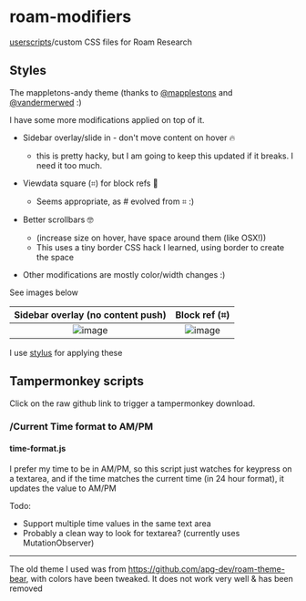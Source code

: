 # roam-modifiers
 [userscripts](#tampermonkey-scripts)/custom CSS files for Roam Research

## Styles

The mappletons-andy theme (thanks to [@mapplestons](https://twitter.com/Mappletons) and [@vandermerwed](https://twitter.com/vandermerwed) :)

I have some more modifications applied on top of it. 


- Sidebar overlay/slide in - don't move content on hover 🔥
  - this is pretty hacky, but I am going to keep this updated if it breaks. I need it too much.
  
- Viewdata square (⌗) for block refs 🚀
  - Seems appropriate, as # evolved from ⌗ :)

- Better scrollbars 🤓
  - (increase size on hover, have space around them (like OSX!))
  - This uses a tiny border CSS hack I learned, using border to create the space

- Other modifications are mostly color/width changes :)

See images below

Sidebar overlay (no content push)          |  Block ref (⌗)
:-------------------------:|:-------------------------:
![image](https://user-images.githubusercontent.com/2976363/83698596-74ae5300-a61f-11ea-9c2a-1078aaa6070e.png)  | ![image](https://user-images.githubusercontent.com/2976363/83698671-ae7f5980-a61f-11ea-93b1-fdc2e66312f8.png)


I use [stylus](https://chrome.google.com/webstore/detail/stylus/clngdbkpkpeebahjckkjfobafhncgmne?hl=en) for applying these


## Tampermonkey scripts
Click on the raw github link to trigger a tampermonkey download.

### /Current Time format to AM/PM
#### time-format.js

I prefer my time to be in AM/PM, so this script just watches for keypress on a textarea, and if the time matches the current time (in 24 hour format),
it updates the value to AM/PM

Todo:
- Support multiple time values in the same text area
- Probably a clean way to look for textarea? (currently uses MutationObserver)


------

The old theme I used was from https://github.com/apg-dev/roam-theme-bear, with colors have been tweaked. It does not work very well & has been removed
